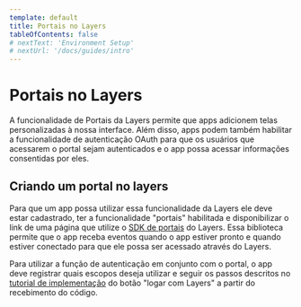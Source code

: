 ```yaml
---
template: default
title: Portais no Layers
tableOfContents: false
# nextText: 'Environment Setup'
# nextUrl: '/docs/guides/intro'
---
```


# Portais no Layers

A funcionalidade de Portais da Layers permite que apps adicionem telas personalizadas à nossa interface. Além disso, apps podem também habilitar a funcionalidade de autenticação OAuth para que os usuários que acessarem o portal sejam autenticados e o app possa acessar informações consentidas por eles.


## Criando um portal no layers

Para que um app possa utilizar essa funcionalidade da Layers ele deve estar cadastrado, ter a funcionalidade "portais" habilitada e disponibilizar o link de uma página que utilize o [SDK de portais](./../../sdk/portais/introducao) do Layers. Essa biblioteca permite que o app receba eventos quando o app estiver pronto e quando estiver conectado para que ele possa ser acessado através do Layers.

 Para utilizar a função de autenticação em conjunto com o portal, o app deve registrar quais escopos deseja utilizar e seguir os passos descritos no [tutorial de implementação](./../../sdk/como-colocar-o-botao-logar-com-layers#4-use-o-c-digo-para-obter-o-token) do botão "logar com Layers" a partir do recebimento do código.